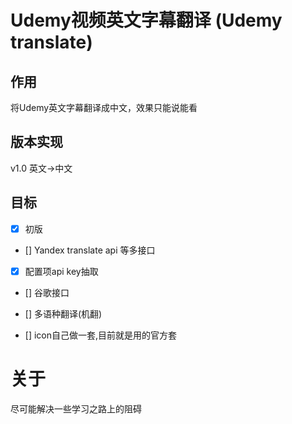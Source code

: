 Udemy视频英文字幕翻译 (Udemy translate)
====

## 作用

将Udemy英文字幕翻译成中文，效果只能说能看

## 版本实现

v1.0 英文->中文

## 目标

- [x] 初版

- [] Yandex translate api 等多接口

- [x] 配置项api key抽取

- [] 谷歌接口 

- [] 多语种翻译(机翻) 

- [] icon自己做一套,目前就是用的官方套

# 关于

尽可能解决一些学习之路上的阻碍
